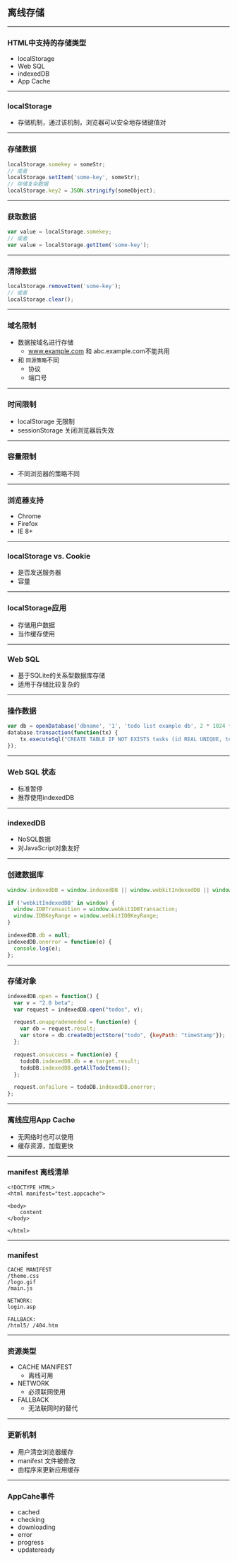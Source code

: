 ## 离线存储

---

### HTML中支持的存储类型

* localStorage
* Web SQL
* indexedDB
* App Cache

---

### localStorage

* 存储机制，通过该机制，浏览器可以安全地存储键值对

---

### 存储数据

```javascript
localStorage.somekey = someStr;
// 或者
localStorage.setItem('some-key', someStr);
// 存储复杂数据
localStorage.key2 = JSON.stringify(someObject);
```

---

### 获取数据

```javascript
var value = localStorage.somekey;
// 或者
var value = localStorage.getItem('some-key');
```
---

### 清除数据

```javascript
localStorage.removeItem('some-key');
// 或者
localStorage.clear();
```
---

### 域名限制

* 数据按域名进行存储
    * www.example.com 和 abc.example.com不能共用
* 和 `同源策略`不同
    * 协议
    * 端口号

---

### 时间限制

* localStorage 无限制
* sessionStorage 关闭浏览器后失效

---

### 容量限制

* 不同浏览器的策略不同

---

### 浏览器支持

* Chrome
* Firefox
* IE 8+

---

### localStorage vs. Cookie

* 是否发送服务器
* 容量

---

### localStorage应用

* 存储用户数据
* 当作缓存使用

---

### Web SQL

* 基于SQLite的关系型数据库存储
* 适用于存储比较复杂的

---

### 操作数据

```javascript
var db = openDatabase('dbname', '1', 'todo list example db', 2 * 1024 * 1024);
database.transaction(function(tx) {
    tx.executeSql("CREATE TABLE IF NOT EXISTS tasks (id REAL UNIQUE, text TEXT)", []);
});
```

---

### Web SQL 状态

* 标准暂停
* 推荐使用indexedDB

---

### indexedDB

* NoSQL数据
* 对JavaScript对象友好

---

### 创建数据库

```javascript
window.indexedDB = window.indexedDB || window.webkitIndexedDB || window.mozIndexedDB || window.msIndexedDB;

if ('webkitIndexedDB' in window) {
  window.IDBTransaction = window.webkitIDBTransaction;
  window.IDBKeyRange = window.webkitIDBKeyRange;
}

indexedDB.db = null;
indexedDB.onerror = function(e) {
  console.log(e);
};
```

---

### 存储对象

```javascript
indexedDB.open = function() {
  var v = "2.0 beta";
  var request = indexedDB.open("todos", v);

  request.onupgradeneeded = function(e) {
    var db = request.result;
    var store = db.createObjectStore("todo", {keyPath: "timeStamp"});  
  };

  request.onsuccess = function(e) {
    todoDB.indexedDB.db = e.target.result;
    todoDB.indexedDB.getAllTodoItems();
  };

  request.onfailure = todoDB.indexedDB.onerror;
};
```

---

### 离线应用App Cache

* 无网络时也可以使用
* 缓存资源，加载更快

---

### manifest 离线清单

```markup
<!DOCTYPE HTML>
<html manifest="test.appcache">

<body>
    content
</body>

</html>
```

---

### manifest

```
CACHE MANIFEST
/theme.css
/logo.gif
/main.js

NETWORK:
login.asp

FALLBACK:
/html5/ /404.htm
```

---

### 资源类型

* CACHE MANIFEST
    * 离线可用
* NETWORK
    * 必须联网使用
* FALLBACK
    * 无法联网时的替代

---

### 更新机制

* 用户清空浏览器缓存
* manifest 文件被修改
* 由程序来更新应用缓存

---

### AppCahe事件

* cached
* checking
* downloading
* error
* progress
* updateready
